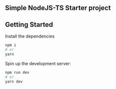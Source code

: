 ## Simple NodeJS-TS Starter project


## Getting Started

Install the dependencies

```bash
npm i
# or
yarn
```

Spin up the development server:

```bash
npm run dev
# or
yarn dev
```